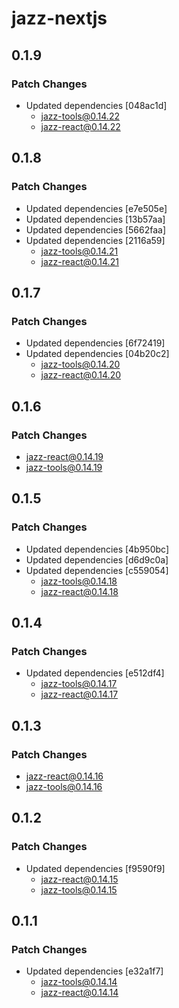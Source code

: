 # jazz-nextjs

## 0.1.9

### Patch Changes

- Updated dependencies [048ac1d]
  - jazz-tools@0.14.22
  - jazz-react@0.14.22

## 0.1.8

### Patch Changes

- Updated dependencies [e7e505e]
- Updated dependencies [13b57aa]
- Updated dependencies [5662faa]
- Updated dependencies [2116a59]
  - jazz-tools@0.14.21
  - jazz-react@0.14.21

## 0.1.7

### Patch Changes

- Updated dependencies [6f72419]
- Updated dependencies [04b20c2]
  - jazz-tools@0.14.20
  - jazz-react@0.14.20

## 0.1.6

### Patch Changes

- jazz-react@0.14.19
- jazz-tools@0.14.19

## 0.1.5

### Patch Changes

- Updated dependencies [4b950bc]
- Updated dependencies [d6d9c0a]
- Updated dependencies [c559054]
  - jazz-tools@0.14.18
  - jazz-react@0.14.18

## 0.1.4

### Patch Changes

- Updated dependencies [e512df4]
  - jazz-tools@0.14.17
  - jazz-react@0.14.17

## 0.1.3

### Patch Changes

- jazz-react@0.14.16
- jazz-tools@0.14.16

## 0.1.2

### Patch Changes

- Updated dependencies [f9590f9]
  - jazz-react@0.14.15
  - jazz-tools@0.14.15

## 0.1.1

### Patch Changes

- Updated dependencies [e32a1f7]
  - jazz-tools@0.14.14
  - jazz-react@0.14.14

